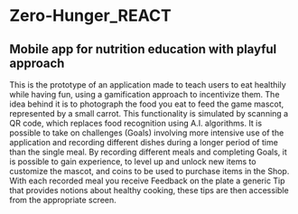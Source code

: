 # Zero-Hunger_REACT

## Mobile app for nutrition education with playful approach

This is the prototype of an application made to teach users to eat healthily while having fun, using a gamification approach to incentivize them.
The idea behind it is to photograph the food you eat to feed the game mascot, represented by a small carrot.
This functionality is simulated by scanning a QR code, which replaces food recognition using A.I. algorithms.
It is possible to take on challenges (Goals) involving more intensive use of the application and recording different dishes during a longer period of time than the single meal.
By recording different meals and completing Goals, it is possible to gain experience, to level up and unlock new items to customize the mascot, and coins to be used to purchase items in the Shop.
With each recorded meal you receive Feedback on the plate a generic Tip that provides notions about healthy cooking, these tips are then accessible from the appropriate screen.
